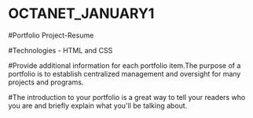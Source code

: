 # OCTANET_JANUARY1

#Portfolio Project-Resume

#Technologies - HTML and CSS

#Provide additional information for each portfolio item.The purpose of a portfolio is to establish centralized management and oversight for many projects and programs.

#The introduction to your portfolio is a great way to tell your readers who you are and briefly explain what you'll be talking about.

